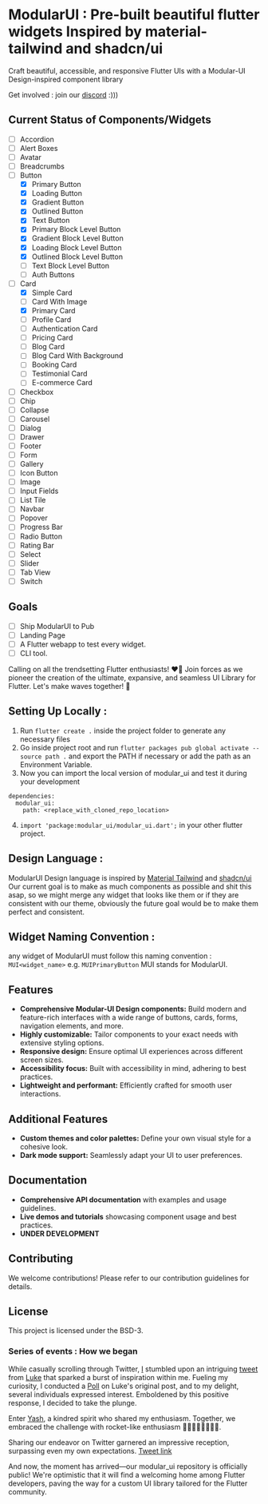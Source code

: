 
# ModularUI : Pre-built beautiful flutter widgets Inspired by material-tailwind and shadcn/ui

Craft beautiful, accessible, and responsive Flutter UIs with a Modular-UI Design-inspired component library

Get involved : join our [discord](https://discord.gg/t9Vweu68) :)))

## Current Status of Components/Widgets

- [ ] Accordion
- [ ] Alert Boxes
- [ ] Avatar
- [ ] Breadcrumbs
- [ ] Button
  - [x] Primary Button
  - [x] Loading Button
  - [X] Gradient Button
  - [X] Outlined Button
  - [X] Text Button
  - [X] Primary Block Level Button
  - [X] Gradient Block Level Button
  - [X] Loading Block Level Button
  - [X] Outlined Block Level Button
  - [ ] Text Block Level Button
  - [ ] Auth Buttons
- [ ] Card
  - [X] Simple Card
  - [ ] Card With Image 
  - [x] Primary Card
  - [ ] Profile Card
  - [ ] Authentication Card
  - [ ] Pricing Card
  - [ ] Blog Card
  - [ ] Blog Card With Background
  - [ ] Booking Card
  - [ ] Testimonial Card
  - [ ] E-commerce Card
- [ ] Checkbox
- [ ] Chip
- [ ] Collapse
- [ ] Carousel
- [ ] Dialog
- [ ] Drawer
- [ ] Footer
- [ ] Form
- [ ] Gallery
- [ ] Icon Button
- [ ] Image
- [ ] Input Fields
- [ ] List Tile
- [ ] Navbar
- [ ] Popover
- [ ] Progress Bar
- [ ] Radio Button
- [ ] Rating Bar
- [ ] Select
- [ ] Slider
- [ ] Tab View
- [ ] Switch

## Goals
- [ ] Ship ModularUI to Pub
- [ ] Landing Page
- [ ] A Flutter webapp to test every widget.
- [ ] CLI tool.

Calling on all the trendsetting Flutter enthusiasts! ❤️‍🔥 Join forces as we pioneer the creation of the ultimate, expansive, and seamless UI Library for Flutter. Let's make waves together! 🚀

## Setting Up Locally :
1.  Run `flutter create .` inside the project folder to generate any necessary files
2.  Go inside project root and run `flutter packages pub global activate --source path .` and export the PATH if necessary or add the path as an Environment Variable.
3.  Now you can import the local version of modular_ui and test it during your development
```
dependencies:
  modular_ui:
    path: <replace_with_cloned_repo_location>
```
4.  `import 'package:modular_ui/modular_ui.dart';` in your other flutter project.


## Design Language :
ModularUI Design language is inspired by [Material Tailwind](https://www.material-tailwind.com/) and [shadcn/ui](https://ui.shadcn.com/) 
Our current goal is to make as much components as possible and shit this asap, so we might merge any widget that looks like them or if they are consistent with our theme, obviously the future goal would be to make them perfect and consistent.

## Widget Naming Convention :
any widget of ModularUI must follow this naming convention : `MUI<widget_name>` e.g. `MUIPrimaryButton`
MUI stands for ModularUI.
## Features

-   **Comprehensive Modular-UI Design components:** Build modern and feature-rich interfaces with a wide range of buttons, cards, forms, navigation elements, and more.
-   **Highly customizable:** Tailor components to your exact needs with extensive styling options.
-   **Responsive design:** Ensure optimal UI experiences across different screen sizes.
-   **Accessibility focus:** Built with accessibility in mind, adhering to best practices.
-   **Lightweight and performant:** Efficiently crafted for smooth user interactions.

## Additional Features

-   **Custom themes and color palettes:** Define your own visual style for a cohesive look.
-   **Dark mode support:** Seamlessly adapt your UI to user preferences.


## Documentation

-   **Comprehensive API documentation** with examples and usage guidelines.
-   **Live demos and tutorials** showcasing component usage and best practices.
- **UNDER DEVELOPMENT**

## Contributing

We welcome contributions! Please refer to our contribution guidelines for details.

## License

This project is licensed under the BSD-3.

### Series of events : How we began

While casually scrolling through Twitter, [I](https://twitter.com/twtutkarsh) stumbled upon an intriguing [tweet](https://x.com/luke_pighetti/status/1740122310714007820?s=20) from [Luke](https://twitter.com/luke_pighetti) that sparked a burst of inspiration within me. Fueling my curiosity, I conducted a [Poll](https://x.com/twtutkarsh/status/1740331978392809748?s=20) on Luke's original post, and to my delight, several individuals expressed interest. Emboldened by this positive response, I decided to take the plunge.

Enter [Yash](https://twitter.com/Yash_khattar73), a kindred spirit who shared my enthusiasm. Together, we embraced the challenge with rocket-like enthusiasm 🚀🚀🚀🚀🚀🚀🚀🚀.

Sharing our endeavor on Twitter garnered an impressive reception, surpassing even my own expectations. [Tweet link](https://x.com/twtutkarsh/status/1741548976892186718?s=20)

And now, the moment has arrived—our modular_ui repository is officially public! We're optimistic that it will find a welcoming home among Flutter developers, paving the way for a custom UI library tailored for the Flutter community.
